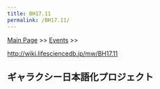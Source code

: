 ```yaml
---
title: BH17.11
permalink: /BH17.11/
---
```


[Main Page](/Main_Page "wikilink") &gt;&gt; [Events](/Events "wikilink") &gt;&gt;

<http://wiki.lifesciencedb.jp/mw/BH17.11>

ギャラクシー日本語化プロジェクト
--------------------------------